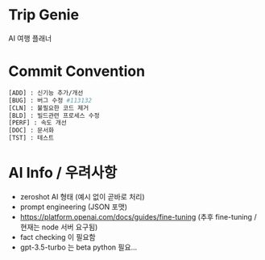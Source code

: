 # Trip Genie
AI 여행 플래너

# Commit Convention
```bash
[ADD] : 신기능 추가/개선
[BUG] : 버그 수정 #113132
[CLN] : 불필요한 코드 제거
[BLD] : 빌드관련 프로세스 수정
[PERF] : 속도 개선
[DOC] : 문서화
[TST] : 테스트
```

# AI Info / 우려사항
- zeroshot AI 형태 (예시 없이 곧바로 처리)
- prompt engineering (JSON 포맷)
- https://platform.openai.com/docs/guides/fine-tuning (추후 fine-tuning / 현재는 node 서버 요구됨)
- fact checking 이 필요함
- gpt-3.5-turbo 는 beta python 필요...